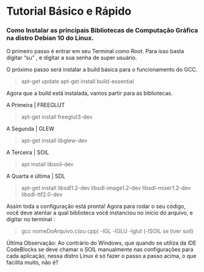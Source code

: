 # Tutorial Básico e Rápido 

### Como Instalar as principais Bibliotecas de Computação Gráfica na distro Debian 10 do Linux. 
O primeiro passo é entrar em seu Terminal como Root. Para isso basta digitar “su” , e digitar a sua senha de super usuário.

O próximo passo será instalar a build básica para o funcionamento do GCC.
> apt-get update
> apt-get install build-essential



Agora que a build está instalada, vamos partir para as bibliotecas.

A Primeira | FREEGLUT
> apt-get install freeglut3-dev

A Segunda | GLEW
> apt-get install libglew-dev

A Terceira | SOIL
> apt install libsoil-dev

A Quarta e última | SDL
> apt-get install libsdl1.2-dev libsdl-image1.2-dev libsdl-mixer1.2-dev libsdl-ttf2.0-dev

Assim toda a configuração está pronta! Agora para rodar o seu código, você 
deve atentar a qual biblioteca você instanciou no início do arquivo, e digitar no terminal :
> gcc nomeDoArquivo.c(ou cpp) -lGL -lGLU -lglut (-lSOIL se tiver soil)

Última Observação:
Ao contrário do Windows, que quando se utiliza da IDE CodeBlocks se deve chamar o SOIL manualmente nas configurações para cada aplicação, nessa distro Linux é só fazer o passo a passo acima, o que facilita muito, não é?  
